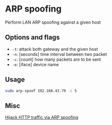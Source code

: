 # ARP spoofing

Perform LAN ARP spoofing against a given host

## Options and flags

- `-t`: attack both gateway and the given host
- `-n`: [seconds] time interval between two packet
- `-c`: [count] how many packets are to be sent 
- `-e`: [iface] device name

## Usage
```sh
sudo arp-spoof 192.168.43.79 -c 5
```

## Misc

[Hijack HTTP traffic via ARP spoofing](https://kennico.github.io/2019/02/15/ARP-spoofing/)
